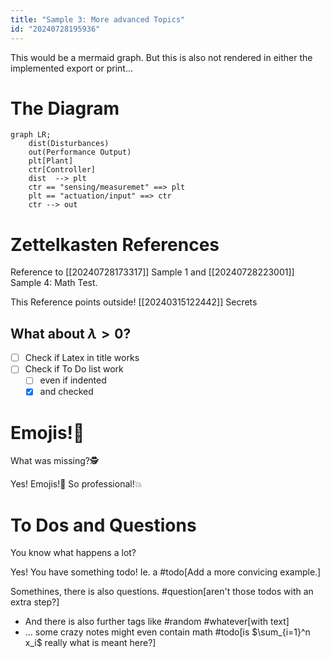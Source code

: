 ```yaml
---
title: "Sample 3: More advanced Topics"
id: "20240728195936"
---
```


This would be a mermaid graph. But this is also not rendered in either the implemented export or print…

# The Diagram

```mermaid
graph LR;
	dist(Disturbances)
    out(Performance Output)
    plt[Plant]
    ctr[Controller]
    dist  --> plt
    ctr == "sensing/measuremet" ==> plt
    plt == "actuation/input" ==> ctr
    ctr --> out
```

# Zettelkasten References

Reference to [[20240728173317]] Sample 1 and [[20240728223001]] Sample 4: Math Test.

This Reference points outside! [[20240315122442]] Secrets

## What about $\lambda > 0$?

- [ ] Check if Latex in title works
- [ ] Check if To Do list work
    - [ ] even if indented
    - [x] and checked

# Emojis!🎉

What was missing?🕵️

Yes! Emojis!🐳 So professional!💥

# To Dos and Questions

You know what happens a lot?

Yes! You have something todo! Ie. a #todo[Add a more convicing example.]

Somethines, there is also questions. #question[aren't those todos with an extra step?]

-   And there is also further tags like #random #whatever[with text]
-   ... some crazy notes might even contain math #todo[is $\sum_{i=1}^n x_i$ really what is meant here?]
